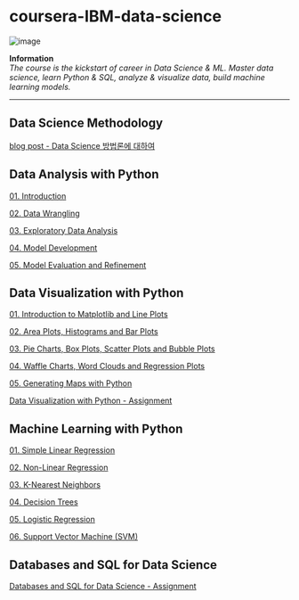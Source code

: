 # coursera-IBM-data-science

![image](https://images.youracclaim.com/images/95cdac49-3220-43e7-8562-b8be4b938465/Professional%2BCertificate%2B-%2BData%2BScience%2B-%2BFinal%2BDraft%2B-%2BBlue%2BText.png)

**Information**
<br>
*The <IBM Data Science> course is the kickstart of career in Data Science & ML. Master data science, learn Python & SQL, analyze & visualize data, build machine learning models.*

---

## Data Science Methodology

[blog post - Data Science 방법론에 대하여](https://datagenieee.blogspot.com/2020/06/data-science.html)

## Data Analysis with Python
[01. Introduction](https://github.com/ameliachoi/coursera-IBM-data-science/blob/master/coursera_python_01.ipynb)

[02. Data Wrangling](https://github.com/ameliachoi/coursera-IBM-data-science/blob/master/coursera_python_02.ipynb)

[03. Exploratory Data Analysis](https://github.com/ameliachoi/coursera-IBM-data-science/blob/master/coursera_python_03.ipynb)

[04. Model Development](https://github.com/ameliachoi/coursera-IBM-data-science/blob/master/coursera_python_04.ipynb)

[05. Model Evaluation and Refinement](https://github.com/ameliachoi/coursera-IBM-data-science/blob/master/coursera_python_05.ipynb)

## Data Visualization with Python

[01. Introduction to Matplotlib and Line Plots](https://github.com/ameliachoi/coursera-IBM-data-science/blob/master/coursera_python_visualization_01.ipynb)

[02. Area Plots, Histograms and Bar Plots](https://github.com/ameliachoi/coursera-IBM-data-science/blob/master/coursera_python_visualization_02.ipynb)

[03. Pie Charts, Box Plots, Scatter Plots and Bubble Plots](https://github.com/ameliachoi/coursera-IBM-data-science/blob/master/coursera_python_visualization_03.ipynb)

[04. Waffle Charts, Word Clouds and Regression Plots](https://github.com/ameliachoi/coursera-IBM-data-science/blob/master/coursera_python_visualization_04.ipynb)

[05. Generating Maps with Python](https://github.com/ameliachoi/coursera-IBM-data-science/blob/master/coursera_python_visualization_05.ipynb)

[Data Visualization with Python - Assignment](https://github.com/ameliachoi/coursera-IBM-data-science/blob/master/data_visualization_assignment.ipynb)

## Machine Learning with Python

[01. Simple Linear Regression](https://github.com/ameliachoi/coursera-IBM-data-science/blob/master/coursera_machine_learning_01.ipynb)

[02. Non-Linear Regression](https://github.com/ameliachoi/coursera-IBM-data-science/blob/master/coursera_machine_learning_02.ipynb)

[03. K-Nearest Neighbors](https://github.com/ameliachoi/coursera-IBM-data-science/blob/master/coursera_machine_learning_03.ipynb)

[04. Decision Trees](https://github.com/ameliachoi/coursera-IBM-data-science/blob/master/coursera_machine_learning_04.ipynb)

[05. Logistic Regression](https://github.com/ameliachoi/coursera-IBM-data-science/blob/master/coursera_machine_learning_05.ipynb)

[06. Support Vector Machine (SVM)](https://github.com/ameliachoi/coursera-IBM-data-science/blob/master/coursera_machine_learning_06.ipynb)

## Databases and SQL for Data Science

[Databases and SQL for Data Science - Assignment](https://github.com/ameliachoi/coursera-IBM-data-science/blob/master/DB0201EN-Week4-2-2-PeerAssign-v5-py.ipynb)



